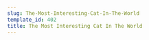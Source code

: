 ```yaml
---
slug: The-Most-Interesting-Cat-In-The-World
template_id: 402
title: The Most Interesting Cat In The World
---
```

